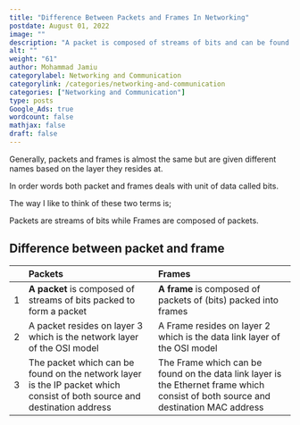```yaml
---
title: "Difference Between Packets and Frames In Networking"
postdate: August 01, 2022
image: ""
description: "A packet is composed of streams of bits and can be found in the network layer while a frame is composed of packets of bits and can be found in the layer 2 which is the data link layer. "
alt: ""
weight: "61"
author: Mohammad Jamiu
categorylabel: Networking and Communication
categorylink: /categories/networking-and-communication
categories: ["Networking and Communication"]
type: posts
Google_Ads: true
wordcount: false
mathjax: false
draft: false
---
```


Generally, packets and frames is almost the same but are given different names based on the layer they resides at.

In order words both packet and frames deals with unit of data called bits.

The way I like to think of these two terms is;

Packets are streams of bits while Frames are composed of packets.

## Difference between packet and frame

|     | Packets                                                                                                                  | Frames                                                                                                                             |
| :-- | :----------------------------------------------------------------------------------------------------------------------- | :--------------------------------------------------------------------------------------------------------------------------------- |
| 1   | **A packet** is composed of streams of bits packed to form a packet                                                      | **A frame** is composed of packets of (bits) packed into frames                                                                    |
| 2   | A packet resides on layer 3 which is the network layer of the OSI model                                                  | A Frame resides on layer 2 which is the data link layer of the OSI model                                                           |
| 3   | The packet which can be found on the network layer is the IP packet which consist of both source and destination address | The Frame which can be found on the data link layer is the Ethernet frame which consist of both source and destination MAC address |
